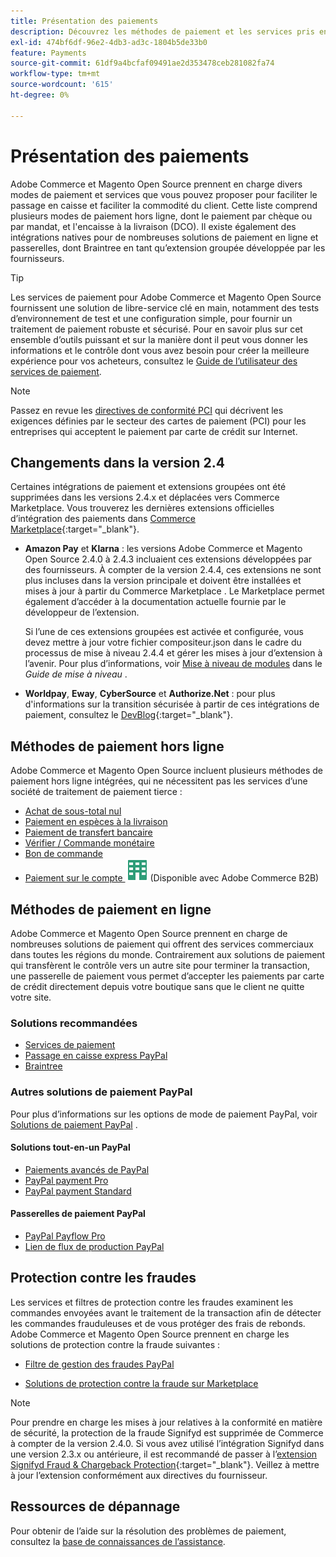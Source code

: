```yaml
---
title: Présentation des paiements
description: Découvrez les méthodes de paiement et les services pris en charge en mode natif dans Adobe Commerce et Magento Open Source.
exl-id: 474bf6df-96e2-4db3-ad3c-1804b5de33b0
feature: Payments
source-git-commit: 61df9a4bcfaf09491ae2d353478ceb281082fa74
workflow-type: tm+mt
source-wordcount: '615'
ht-degree: 0%

---
```


# Présentation des paiements

Adobe Commerce et Magento Open Source prennent en charge divers modes de paiement et services que vous pouvez proposer pour faciliter le passage en caisse et faciliter la commodité du client. Cette liste comprend plusieurs modes de paiement hors ligne, dont le paiement par chèque ou par mandat, et l&#39;encaisse à la livraison (DCO). Il existe également des intégrations natives pour de nombreuses solutions de paiement en ligne et passerelles, dont Braintree en tant qu’extension groupée développée par les fournisseurs.

>[!TIP]
>
>Les services de paiement pour Adobe Commerce et Magento Open Source fournissent une solution de libre-service clé en main, notamment des tests d’environnement de test et une configuration simple, pour fournir un traitement de paiement robuste et sécurisé. Pour en savoir plus sur cet ensemble d’outils puissant et sur la manière dont il peut vous donner les informations et le contrôle dont vous avez besoin pour créer la meilleure expérience pour vos acheteurs, consultez le [Guide de l’utilisateur des services de paiement](https://experienceleague.adobe.com/docs/commerce-merchant-services/payment-services/guide-overview.html).

>[!NOTE]
>
>Passez en revue les [directives de conformité PCI](../getting-started/compliance-pci.md) qui décrivent les exigences définies par le secteur des cartes de paiement (PCI) pour les entreprises qui acceptent le paiement par carte de crédit sur Internet.

## Changements dans la version 2.4

Certaines intégrations de paiement et extensions groupées ont été supprimées dans les versions 2.4.x et déplacées vers Commerce Marketplace. Vous trouverez les dernières extensions officielles d’intégration des paiements dans [Commerce Marketplace](https://marketplace.magento.com/extensions/payments-security.html){:target=&quot;_blank&quot;}.

- **Amazon Pay** et **Klarna** : les versions Adobe Commerce et Magento Open Source 2.4.0 à 2.4.3 incluaient ces extensions développées par des fournisseurs. À compter de la version 2.4.4, ces extensions ne sont plus incluses dans la version principale et doivent être installées et mises à jour à partir du Commerce Marketplace . Le Marketplace permet également d’accéder à la documentation actuelle fournie par le développeur de l’extension.

  Si l’une de ces extensions groupées est activée et configurée, vous devez mettre à jour votre fichier compositeur.json dans le cadre du processus de mise à niveau 2.4.4 et gérer les mises à jour d’extension à l’avenir. Pour plus d’informations, voir [Mise à niveau de modules](https://experienceleague.adobe.com/docs/commerce-operations/upgrade-guide/modules/upgrade.html) dans le _Guide de mise à niveau_ .

- **Worldpay**, **Eway**, **CyberSource** et **Authorize.Net** : pour plus d&#39;informations sur la transition sécurisée à partir de ces intégrations de paiement, consultez le [DevBlog](https://community.magento.com/t5/Magento-DevBlog/Deprecation-of-Magento-core-payment-integrations/ba-p/426445){:target=&quot;_blank&quot;}.

## Méthodes de paiement hors ligne

Adobe Commerce et Magento Open Source incluent plusieurs méthodes de paiement hors ligne intégrées, qui ne nécessitent pas les services d’une société de traitement de paiement tierce :

- [Achat de sous-total nul](zero-subtotal-checkout.md)
- [Paiement en espèces à la livraison](cash-on-delivery.md)
- [Paiement de transfert bancaire](bank-transfer.md)
- [Vérifier / Commande monétaire](check-money-order.md)
- [Bon de commande](purchase-order.md)
- [ Paiement sur le compte ](../b2b/enable-basic-features.md#configure-payment-on-account) ![Adobe Commerce B2B](../assets/b2b.svg) (Disponible avec Adobe Commerce B2B)

## Méthodes de paiement en ligne

Adobe Commerce et Magento Open Source prennent en charge de nombreuses solutions de paiement qui offrent des services commerciaux dans toutes les régions du monde. Contrairement aux solutions de paiement qui transfèrent le contrôle vers un autre site pour terminer la transaction, une passerelle de paiement vous permet d’accepter les paiements par carte de crédit directement depuis votre boutique sans que le client ne quitte votre site.

### Solutions recommandées

- [Services de paiement](https://experienceleague.adobe.com/docs/commerce-merchant-services/payment-services/guide-overview.html)
- [Passage en caisse express PayPal](paypal-express-checkout.md)
- [Braintree](braintree.md)

### Autres solutions de paiement PayPal

Pour plus d’informations sur les options de mode de paiement PayPal, voir [Solutions de paiement PayPal](paypal.md) .

#### Solutions tout-en-un PayPal

- [Paiements avancés de PayPal](paypal-payments-advanced.md)
- [PayPal payment Pro](paypal-payments-pro.md)
- [PayPal payment Standard](paypal-payments-standard.md)

#### Passerelles de paiement PayPal

- [PayPal Payflow Pro](paypal-payflow-pro.md)
- [Lien de flux de production PayPal](paypal-payflow-link.md)

## Protection contre les fraudes

Les services et filtres de protection contre les fraudes examinent les commandes envoyées avant le traitement de la transaction afin de détecter les commandes frauduleuses et de vous protéger des frais de rebonds. Adobe Commerce et Magento Open Source prennent en charge les solutions de protection contre la fraude suivantes :

- [Filtre de gestion des fraudes PayPal](paypal.md#paypal-fraud-management-filters)

- [ Solutions de protection contre la fraude sur Marketplace][1]

>[!NOTE]
>
>Pour prendre en charge les mises à jour relatives à la conformité en matière de sécurité, la protection de la fraude Signifyd est supprimée de Commerce à compter de la version 2.4.0. Si vous avez utilisé l’intégration Signifyd dans une version 2.3.x ou antérieure, il est recommandé de passer à l’[extension Signifyd Fraud &amp; Chargeback Protection](https://marketplace.magento.com/signifyd-module-connect.html){:target=&quot;_blank&quot;}. Veillez à mettre à jour l’extension conformément aux directives du fournisseur.

## Ressources de dépannage

Pour obtenir de l’aide sur la résolution des problèmes de paiement, consultez la [base de connaissances de l’assistance](https://experienceleague.adobe.com/docs/commerce-knowledge-base/kb/overview.html?lang=en).

[1]: https://marketplace.magento.com/catalogsearch/result?q=fraud%20protection
